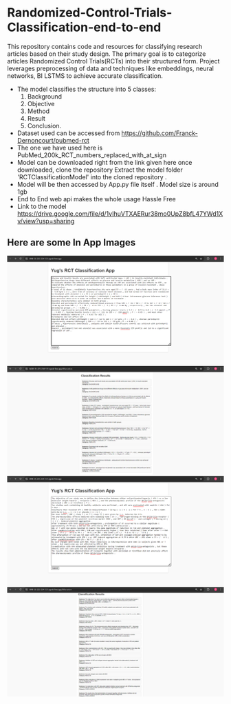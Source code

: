 # Randomized-Control-Trials-Classification-end-to-end
This repository contains code and resources for classifying research articles based on their study design. The primary goal is to categorize articles  Randomized Control Trials(RCTs) into their structured form.  Project leverages preprocessing of data and techniques like embeddings, neural networks, BI LSTMS to achieve accurate classification.
* The model classifies the structure into 5 classes:
  1. Background
  2. Objective
  3. Method
  4. Result
  5. Conclusion.
* Dataset used can be accessed from https://github.com/Franck-Dernoncourt/pubmed-rct
* The one we have used here is PubMed_200k_RCT_numbers_replaced_with_at_sign
* Model can be downloaded right from the link given here once downloaded, clone the repository Extract the model folder 'RCTClassificationModel' into the cloned repository .
* Model will be then accessed by App.py file itself . Model size is around 1gb
* End to End web api makes the whole usage Hassle Free
* Link to the model https://drive.google.com/file/d/1vIhuVTXAERur38mo0UpZ8bfL47YWd1Xv/view?usp=sharing
## Here are some In App Images
![Alt text](https://github.com/Yugps/Randomized-Control-Trials-Classification-end-to-end/blob/main/App%20Images/Screenshot%20(80).png)
![Alt text](https://github.com/Yugps/Randomized-Control-Trials-Classification-end-to-end/blob/main/App%20Images/Screenshot%20(77).png)
![Alt text](https://github.com/Yugps/Randomized-Control-Trials-Classification-end-to-end/blob/main/App%20Images/Screenshot%20(79).png)
![Alt text](https://github.com/Yugps/Randomized-Control-Trials-Classification-end-to-end/blob/main/App%20Images/Screenshot%20(78).png)




